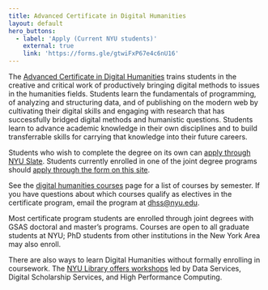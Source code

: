 ```yaml
---
title: Advanced Certificate in Digital Humanities
layout: default
hero_buttons:
  - label: 'Apply (Current NYU students)'
    external: true
    link: 'https://forms.gle/gtwiFxP67e4c6nU16'
---
```


The [Advanced Certificate in Digital Humanities](https://as.nyu.edu/dhss/advanced-certificate.html) trains
students in the creative and critical work of productively bringing digital methods to issues in the humanities fields.
Students learn the fundamentals of programming,
of analyzing and structuring data, and of publishing on the modern web by cultivating their digital skills and engaging
with research that has successfully bridged digital methods and humanistic questions. Students learn to advance academic
knowledge in their own disciplines and to build transferrable skills for carrying that knowledge into their future careers.

Students who wish to complete the degree on its own can
[apply through NYU Slate](https://www.nyu.edu/admissions/graduate-admissions/humanities.html).
Students currently
enrolled in one of the joint degree programs should
[apply through the form on this site](https://forms.gle/gtwiFxP67e4c6nU16).

See the [digital humanities courses](/curriculum/courses/) page for a list of courses by semester.
If you have questions about which courses qualify as electives in the certificate program, email the program at [dhss@nyu.edu](mailto:dhss@nyu.edu).

Most certificate program students are enrolled through joint degrees with GSAS doctoral and master’s programs. Courses are open to all graduate students at NYU; PhD students from other institutions in the New York Area may also enroll.

There are also ways to learn Digital Humanities without formally enrolling in coursework.
The [NYU Library offers workshops](https://nyu.libcal.com/) led by Data Services, Digital Scholarship Services, and High Performance Computing.